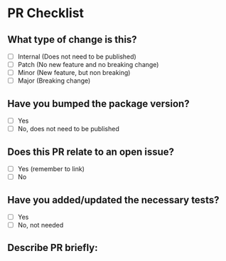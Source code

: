 # PR Checklist

## What type of change is this?
- [ ] Internal (Does not need to be published)
- [ ] Patch (No new feature and no breaking change)
- [ ] Minor (New feature, but non breaking)
- [ ] Major (Breaking change)

## Have you bumped the package version?
- [ ] Yes
- [ ] No, does not need to be published

## Does this PR relate to an open issue?
- [ ] Yes (remember to link)
- [ ] No

## Have you added/updated the necessary tests?
- [ ] Yes
- [ ] No, not needed

## Describe PR briefly:
